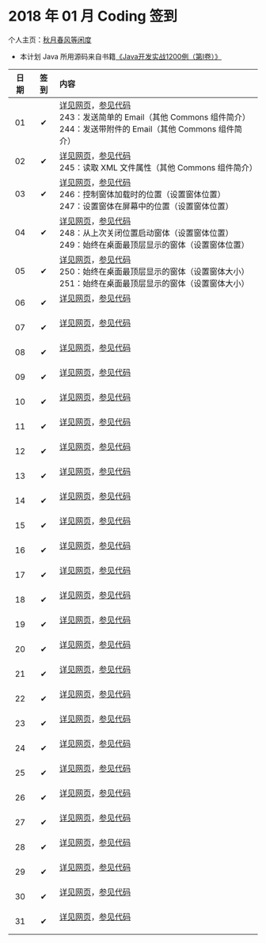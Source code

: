 # 2018 年 01 月 Coding 签到

个人主页：<a href="http://renkaigis.com/" target="_blank">秋月春风等闲度</a>

- 本计划 Java 所用源码来自书籍<a href="https://book.douban.com/subject/5417003/" target="_blank">《Java开发实战1200例（第Ⅰ卷）》</a>

| 日期 | 签到 | 内容 |
| :---: | :---: | :--- |
| 01 | ✔ | <a href="http://blog.renkaigis.com/KeepCoding/2018/01/01" target="_blank">详见网页</a>，<a href="https://github.com/renkaigis/KeepCoding/tree/master/2018/01/01" target="_blank">参见代码</a><br>243：发送简单的 Email（其他 Commons 组件简介）<br>244：发送带附件的 Email（其他 Commons 组件简介） |
| 02 | ✔ | <a href="http://blog.renkaigis.com/KeepCoding/2018/01/02" target="_blank">详见网页</a>，<a href="https://github.com/renkaigis/KeepCoding/tree/master/2018/01/02" target="_blank">参见代码</a><br>245：读取 XML 文件属性（其他 Commons 组件简介） |
| 03 | ✔ | <a href="http://blog.renkaigis.com/KeepCoding/2018/01/03" target="_blank">详见网页</a>，<a href="https://github.com/renkaigis/KeepCoding/tree/master/2018/01/03" target="_blank">参见代码</a><br>246：控制窗体加载时的位置（设置窗体位置）<br>247：设置窗体在屏幕中的位置（设置窗体位置） |
| 04 | ✔ | <a href="http://blog.renkaigis.com/KeepCoding/2018/01/04" target="_blank">详见网页</a>，<a href="https://github.com/renkaigis/KeepCoding/tree/master/2018/01/04" target="_blank">参见代码</a><br>248：从上次关闭位置启动窗体（设置窗体位置）<br>249：始终在桌面最顶层显示的窗体（设置窗体位置） |
| 05 | ✔ | <a href="http://blog.renkaigis.com/KeepCoding/2018/01/05" target="_blank">详见网页</a>，<a href="https://github.com/renkaigis/KeepCoding/tree/master/2018/01/05" target="_blank">参见代码</a><br>250：始终在桌面最顶层显示的窗体（设置窗体大小）<br>251：始终在桌面最顶层显示的窗体（设置窗体大小） |
| 06 | ✔ | <a href="http://blog.renkaigis.com/KeepCoding/2018/01/06" target="_blank">详见网页</a>，<a href="https://github.com/renkaigis/KeepCoding/tree/master/2018/01/06" target="_blank">参见代码</a><br><br> |
| 07 | ✔ | <a href="http://blog.renkaigis.com/KeepCoding/2018/01/07" target="_blank">详见网页</a>，<a href="https://github.com/renkaigis/KeepCoding/tree/master/2018/01/07" target="_blank">参见代码</a><br><br> |
| 08 | ✔ | <a href="http://blog.renkaigis.com/KeepCoding/2018/01/08" target="_blank">详见网页</a>，<a href="https://github.com/renkaigis/KeepCoding/tree/master/2018/01/08" target="_blank">参见代码</a><br><br> |
| 09 | ✔ | <a href="http://blog.renkaigis.com/KeepCoding/2018/01/09" target="_blank">详见网页</a>，<a href="https://github.com/renkaigis/KeepCoding/tree/master/2018/01/09" target="_blank">参见代码</a><br><br> |
| 10 | ✔ | <a href="http://blog.renkaigis.com/KeepCoding/2018/01/10" target="_blank">详见网页</a>，<a href="https://github.com/renkaigis/KeepCoding/tree/master/2018/01/10" target="_blank">参见代码</a><br><br> |
| 11 | ✔ | <a href="http://blog.renkaigis.com/KeepCoding/2018/01/11" target="_blank">详见网页</a>，<a href="https://github.com/renkaigis/KeepCoding/tree/master/2018/01/11" target="_blank">参见代码</a><br><br> |
| 12 | ✔ | <a href="http://blog.renkaigis.com/KeepCoding/2018/01/12" target="_blank">详见网页</a>，<a href="https://github.com/renkaigis/KeepCoding/tree/master/2018/01/12" target="_blank">参见代码</a><br><br> |
| 13 | ✔ | <a href="http://blog.renkaigis.com/KeepCoding/2018/01/13" target="_blank">详见网页</a>，<a href="https://github.com/renkaigis/KeepCoding/tree/master/2018/01/13" target="_blank">参见代码</a><br><br> |
| 14 | ✔ | <a href="http://blog.renkaigis.com/KeepCoding/2018/01/14" target="_blank">详见网页</a>，<a href="https://github.com/renkaigis/KeepCoding/tree/master/2018/01/14" target="_blank">参见代码</a><br><br> |
| 15 | ✔ | <a href="http://blog.renkaigis.com/KeepCoding/2018/01/15" target="_blank">详见网页</a>，<a href="https://github.com/renkaigis/KeepCoding/tree/master/2018/01/15" target="_blank">参见代码</a><br><br> |
| 16 | ✔ | <a href="http://blog.renkaigis.com/KeepCoding/2018/01/16" target="_blank">详见网页</a>，<a href="https://github.com/renkaigis/KeepCoding/tree/master/2018/01/16" target="_blank">参见代码</a><br><br> |
| 17 | ✔ | <a href="http://blog.renkaigis.com/KeepCoding/2018/01/17" target="_blank">详见网页</a>，<a href="https://github.com/renkaigis/KeepCoding/tree/master/2018/01/17" target="_blank">参见代码</a><br><br> |
| 18 | ✔ | <a href="http://blog.renkaigis.com/KeepCoding/2018/01/18" target="_blank">详见网页</a>，<a href="https://github.com/renkaigis/KeepCoding/tree/master/2018/01/18" target="_blank">参见代码</a><br><br> |
| 19 | ✔ | <a href="http://blog.renkaigis.com/KeepCoding/2018/01/19" target="_blank">详见网页</a>，<a href="https://github.com/renkaigis/KeepCoding/tree/master/2018/01/19" target="_blank">参见代码</a><br><br> |
| 20 | ✔ | <a href="http://blog.renkaigis.com/KeepCoding/2018/01/20" target="_blank">详见网页</a>，<a href="https://github.com/renkaigis/KeepCoding/tree/master/2018/01/20" target="_blank">参见代码</a><br><br> |
| 21 | ✔ | <a href="http://blog.renkaigis.com/KeepCoding/2018/01/21" target="_blank">详见网页</a>，<a href="https://github.com/renkaigis/KeepCoding/tree/master/2018/01/21" target="_blank">参见代码</a><br><br> |
| 22 | ✔ | <a href="http://blog.renkaigis.com/KeepCoding/2018/01/22" target="_blank">详见网页</a>，<a href="https://github.com/renkaigis/KeepCoding/tree/master/2018/01/22" target="_blank">参见代码</a><br><br> |
| 23 | ✔ | <a href="http://blog.renkaigis.com/KeepCoding/2018/01/23" target="_blank">详见网页</a>，<a href="https://github.com/renkaigis/KeepCoding/tree/master/2018/01/23" target="_blank">参见代码</a><br><br> |
| 24 | ✔ | <a href="http://blog.renkaigis.com/KeepCoding/2018/01/24" target="_blank">详见网页</a>，<a href="https://github.com/renkaigis/KeepCoding/tree/master/2018/01/24" target="_blank">参见代码</a><br><br> |
| 25 | ✔ | <a href="http://blog.renkaigis.com/KeepCoding/2018/01/25" target="_blank">详见网页</a>，<a href="https://github.com/renkaigis/KeepCoding/tree/master/2018/01/25" target="_blank">参见代码</a><br><br> |
| 26 | ✔ | <a href="http://blog.renkaigis.com/KeepCoding/2018/01/26" target="_blank">详见网页</a>，<a href="https://github.com/renkaigis/KeepCoding/tree/master/2018/01/26" target="_blank">参见代码</a><br><br> |
| 27 | ✔ | <a href="http://blog.renkaigis.com/KeepCoding/2018/01/27" target="_blank">详见网页</a>，<a href="https://github.com/renkaigis/KeepCoding/tree/master/2018/01/27" target="_blank">参见代码</a><br><br> |
| 28 | ✔ | <a href="http://blog.renkaigis.com/KeepCoding/2018/01/28" target="_blank">详见网页</a>，<a href="https://github.com/renkaigis/KeepCoding/tree/master/2018/01/28" target="_blank">参见代码</a><br><br> |
| 29 | ✔ | <a href="http://blog.renkaigis.com/KeepCoding/2018/01/29" target="_blank">详见网页</a>，<a href="https://github.com/renkaigis/KeepCoding/tree/master/2018/01/29" target="_blank">参见代码</a><br><br> |
| 30 | ✔ | <a href="http://blog.renkaigis.com/KeepCoding/2018/01/30" target="_blank">详见网页</a>，<a href="https://github.com/renkaigis/KeepCoding/tree/master/2018/01/30" target="_blank">参见代码</a><br><br> |
| 31 | ✔ | <a href="http://blog.renkaigis.com/KeepCoding/2018/01/31" target="_blank">详见网页</a>，<a href="https://github.com/renkaigis/KeepCoding/tree/master/2018/01/31" target="_blank">参见代码</a><br><br> |
